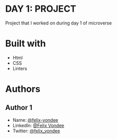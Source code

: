 # DAY 1: PROJECT
<p>Project that I worked on during day 1 of microverse</p>

# Built with
- Html
- CSS
- Linters

# Authors

## Author 1
- Name: [@felix-vondee](https://github.com/felix-vondee)
- LinkedIn: [@Felix Vondee](https://linkedin.com/felix_vondee)
- Twitter: [@felix_vondee](https://twitter.com/felix_vondee)
